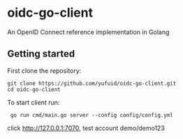 # oidc-go-client
An OpenID Connect reference implementation in Golang

## Getting started
First clone the repository:

    git clone https://github.com/yufuid/oidc-go-client.git
    cd oidc-go-client
 
To start client run:

     go run cmd/main.go server --config config/config.yml

click http://127.0.0.1:7070, test account demo/demo123
 
